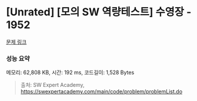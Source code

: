 # [Unrated] [모의 SW 역량테스트] 수영장 - 1952 

[문제 링크](https://swexpertacademy.com/main/code/problem/problemDetail.do?contestProbId=AV5PpFQaAQMDFAUq) 

### 성능 요약

메모리: 62,808 KB, 시간: 192 ms, 코드길이: 1,528 Bytes



> 출처: SW Expert Academy, https://swexpertacademy.com/main/code/problem/problemList.do